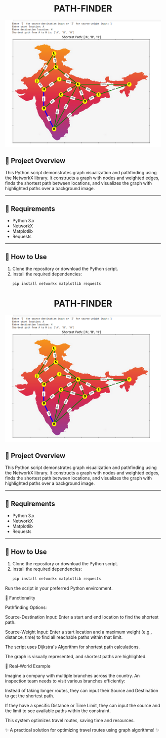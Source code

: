 <div align="center">
    <h1><b>PATH-FINDER</b></h1>
</div>

![Path Finder](https://github.com/hemalatha331/PATH-FINDER/blob/main/Screenshot%20from%202025-02-24%2022-16-51.png)

## 📌 Project Overview
This Python script demonstrates graph visualization and pathfinding using the NetworkX library. It constructs a graph with nodes and weighted edges, finds the shortest path between locations, and visualizes the graph with highlighted paths over a background image.

---

## 🔧 Requirements
- Python 3.x
- NetworkX
- Matplotlib
- Requests

---

## 🚀 How to Use

1. Clone the repository or download the Python script.
2. Install the required dependencies:
   ```sh
   pip install networkx matplotlib requests
<div align="center">
    <h1><b>PATH-FINDER</b></h1>
</div>

![Path Finder](https://github.com/hemalatha331/PATH-FINDER/blob/main/Screenshot%20from%202025-02-24%2022-16-51.png)

## 📌 Project Overview
This Python script demonstrates graph visualization and pathfinding using the NetworkX library. It constructs a graph with nodes and weighted edges, finds the shortest path between locations, and visualizes the graph with highlighted paths over a background image.

---

## 🔧 Requirements
- Python 3.x
- NetworkX
- Matplotlib
- Requests

---

## 🚀 How to Use

1. Clone the repository or download the Python script.
2. Install the required dependencies:
   ```sh
   pip install networkx matplotlib requests

Run the script in your preferred Python environment.

🔹 Functionality

Pathfinding Options:

Source-Destination Input: Enter a start and end location to find the shortest path.

Source-Weight Input: Enter a start location and a maximum weight (e.g., distance, time) to find all reachable paths within that limit.

The script uses Dijkstra's Algorithm for shortest path calculations.

The graph is visually represented, and shortest paths are highlighted.

📍 Real-World Example

Imagine a company with multiple branches across the country. An inspection team needs to visit various branches efficiently:

Instead of taking longer routes, they can input their Source and Destination to get the shortest path.

If they have a specific Distance or Time Limit, they can input the source and the limit to see available paths within the constraint.

This system optimizes travel routes, saving time and resources.

✨ A practical solution for optimizing travel routes using graph algorithms! ✨

